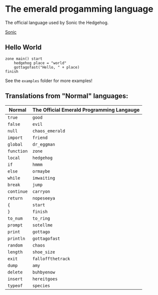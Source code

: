 # The emerald progamming language

The official language used by Sonic the Hedgehog.

[Sonic](https://tenor.com/view/sonic-gif-25687409)

## Hello World

```
zone main() start
	hedgehog place = "world"
	gottagofast("Hello, " + place)
finish
```

 See the `examples` folder for more examples!

## Translations from "Normal" languages:
| Normal | The Official Emerald Programming Langauge |
|--------|----|
| `true`      | `good` |
| `false`     | `evil` |
| `null`      | `chaos_emerald` |
| `import`    | `friend` |
| `global`    | `dr_eggman` |
| `function`  | `zone` |
| `local`     | `hedgehog` |
| `if`        | `hmmm` |
| `else`      | `ormaybe` |
| `while`     | `imwaiting` |
| `break`     | `jump` |
| `continue`  | `carryon` |
| `return`    | `nopeseeya` |
| `{`         | `start` |
| `}`         | `finish` |
| `to_num`    | `to_ring` |
| `prompt`    | `sotellme` |
| `print`     | `gottago` |
| `println`   | `gottagofast` |
| `random`    | `chaos` |
| `length`    | `shoe_size` |
| `exit`      | `falloffthetrack` |
| `dump`      | `amy` |
| `delete`    | `buhbyenow` |
| `insert`    | `hereitgoes` |
| `typeof`    | `species` |
